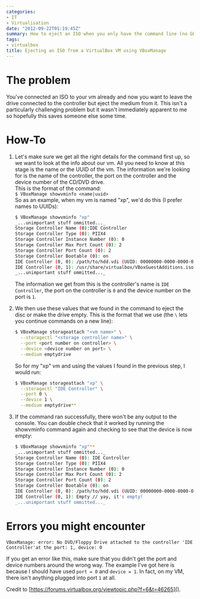 ```yaml
---
categories:
- IT
- Virtualisation
date: "2012-09-22T01:19:45Z"
summary: How to eject an ISO when you only have the command line (no GUI).
tags:
- virtualbox
title: Ejecting an ISO from a VirtualBox VM using VBoxManage
---
```

# The problem

You've connected an ISO to your vm already and now you want to leave the drive connected to the controller but eject the medium from it. This isn't a particularly challenging problem but it wasn't immediately apparent to me so hopefully this saves someone else some time.

# How-To

 1. Let's make sure we get all the right details for the command first up, so we want to look at the info about our vm. All you need to know at this stage is the name or the UUID of the vm. The information we're looking for is the name of the controller, the port on the controller and the device number of the CD/DVD drive.  
    This is the format of the command:  
    `$ VBoxManage showvminfo <name|uuid>`  
    So as an example, when my vm is named "xp", we'd do this (I prefer names to UUIDs):
    ```bash
    $ VBoxManage showvminfo "xp"
    _...unimportant stuff ommitted..._
    Storage Controller Name (0):IDE Controller
    Storage Controller Type (0): PIIX4
    Storage Controller Instance Number (0): 0
    Storage Controller Max Port Count (0): 2
    Storage Controller Port Count (0): 2
    Storage Controller Bootable (0): on
    IDE Controller (0, 0): /path/to/hdd.vdi (UUID: 00000000-0000-0000-0000-000000000000)
    IDE Controller (0, 1): /usr/share/virtualbox/VBoxGuestAdditions.iso (UUID: 4bbb3ddf-b5f2-47ae-92f5-fbc23a304fae) // this is the important stuff
    _...unimportant stuff ommitted..._
    ```
    The information we get from this is the controller's name is `IDE Controller`, the port on the controller is `0` and the device number on the port is `1`.

 2. We then use these values that we found in the command to eject the disc or make the drive empty. This is the format that we use (the `\` lets you continue commands on a new line):
    ```bash
    $ VBoxManage storageattach "<vm name>" \
      --storagectl "<storage controller name>" \
      --port <port number on controller> \
      --device <device number on port> \
      --medium emptydrive
    ```
    So for my "xp" vm and using the values I found in the previous step, I would run:
    ```bash
    $ VBoxManage storageattach "xp" \
      --storagectl "IDE Controller" \
      --port 0 \
      --device 1 \
      --medium emptydrive**
    ```

 3. If the command ran successfully, there won't be any output to the console. You can double check that it worked by running the showvminfo command again and checking to see that the device is now empty:
    ```bash
    $ VBoxManage showvminfo "xp"**
    _...unimportant stuff ommitted..._
    Storage Controller Name (0): IDE Controller
    Storage Controller Type (0): PIIX4
    Storage Controller Instance Number (0): 0
    Storage Controller Max Port Count (0): 2
    Storage Controller Port Count (0): 2
    Storage Controller Bootable (0): on
    IDE Controller (0, 0): /path/to/hdd.vdi (UUID: 00000000-0000-0000-0000-000000000000)
    IDE Controller (0, 1): Empty // yay, it's empty!
    _...unimportant stuff ommitted..._
    ```

# Errors you might encounter
```
VBoxManage: error: No DVD/Floppy Drive attached to the controller 'IDE Controller'at the port: 1, device: 0
```
If you get an error like this, make sure that you didn't get the port and device numbers around the wrong way. The example I've got here is because I should have used `port = 0` and `device = 1`. In fact, on my VM, there isn't anything plugged into port `1` at all.

Credit to [https://forums.virtualbox.org/viewtopic.php?f=6&t=46265]().
